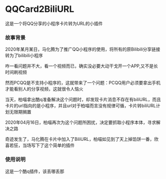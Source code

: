 # QQCard2BiliURL
这是一个将QQ分享的小程序卡片转为URL的小插件

### 故事背景
2020年某月某日，马化腾为了推广QQ小程序的使用，将所有的原Bilibili分享链接转为了bilibili小程序

咋一看问题并不大，看一个视频而已，确实没必要大动干戈开一个APP,又不是长时间刷视频

然而PCQQ是不支持小程序的，这就带来了一个问题：PCQQ用户必须要拿出手机才能看别人的分享视频，这就很令人恼火

当天，柏喵拿出酷q准备解决这个问题时，却发现卡片消息不存在有biliURL，而且卡片的url指向的是小程序，并且url对于柏喵而言没有规律可循，卡片转biliURL计划无限期搁置

2020年04月16日，柏喵再次为这个问题所困扰，决定要抓取小程序本体，寻求解决之路

奇迹发生了，马化腾在卡片中加入了BiliURL，柏喵如见到了天上掉馅饼一番，欣喜若狂，当场写下了这个简单的插件

### 使用说明
这是一个酷q插件，该丢哪丢那